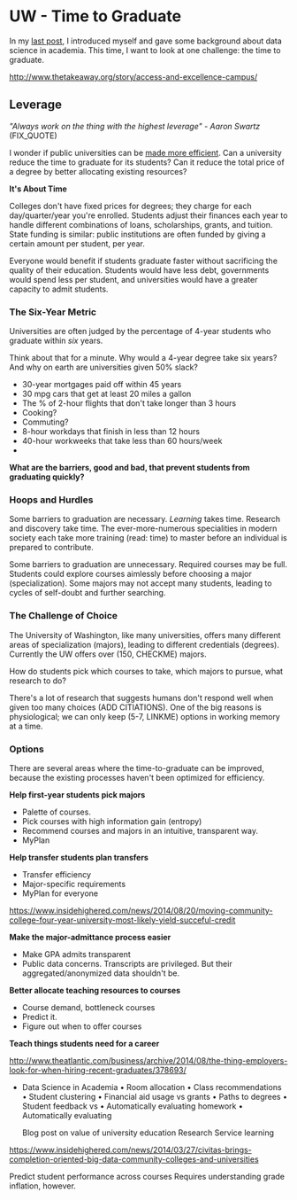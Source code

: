 # UW - Time to Graduate

In my [last post](http://blogs.uw.edu/fractals/introduction/), I introduced myself and gave some background about data science in academia. This time, I want to look at one challenge: the time to graduate.


http://www.thetakeaway.org/story/access-and-excellence-campus/

## Leverage

*"Always work on the thing with the highest leverage" - Aaron Swartz* (FIX_QUOTE)

I wonder if public universities can be [made more efficient](https://www.insidehighered.com/news/2014/08/20/consultants-best-case-scenarios-rarely-reality). Can a university reduce the time to graduate for its students? Can it reduce the total price of a degree by better allocating existing resources?


**It's About Time**

Colleges don't have fixed prices for degrees; they charge for each day/quarter/year you're enrolled. Students adjust their finances each year to handle different combinations of loans, scholarships, grants, and tuition. State funding is similar: public institutions are often funded by giving a certain amount per student, per year.

Everyone would benefit if students graduate faster without sacrificing the quality of their education. Students would have less debt, governments would spend less per student, and universities would have a greater capacity to admit students. 


### The Six-Year Metric

Universities are often judged by the percentage of 4-year students who graduate within *six* years.

Think about that for a minute. Why would a 4-year degree take six years? And why on earth are universities given 50% slack?

* 30-year mortgages paid off within 45 years
* 30 mpg cars that get at least 20 miles a gallon
* The % of 2-hour flights that don't take longer than 3 hours
* Cooking?
* Commuting?
* 8-hour workdays that finish in less than 12 hours
* 40-hour workweeks that take less than 60 hours/week
* 


**What are the barriers, good and bad, that prevent students from graduating quickly?**

### Hoops and Hurdles

Some barriers to graduation are necessary. *Learning* takes time. Research and discovery take time. The ever-more-numerous specialities in modern society each take more training (read: time) to master before an individual is prepared to contribute. 

Some barriers to graduation are unnecessary. Required courses may be full. Students could explore courses aimlessly before choosing a major (specialization). Some majors may not accept many students, leading to cycles of self-doubt and further searching. 


### The Challenge of Choice

The University of Washington, like many universities, offers many different areas of specialization (majors), leading to different credentials (degrees). Currently the UW offers over (150, CHECKME) majors. 

How do students pick which courses to take, which majors to pursue, what research to do?

There's a lot of research that suggests humans don't respond well when given too many choices (ADD CITIATIONS). One of the big reasons is physiological; we can only keep (5-7, LINKME) options in working memory at a time. 


### Options

There are several areas where the time-to-graduate can be improved, because the existing processes haven't been optimized for efficiency.

**Help first-year students pick majors**

* Palette of courses. 
* Pick courses with high information gain (entropy)
* Recommend courses and majors in an intuitive, transparent way.
* MyPlan

**Help transfer students plan transfers**

* Transfer efficiency
* Major-specific requirements
* MyPlan for everyone

https://www.insidehighered.com/news/2014/08/20/moving-community-college-four-year-university-most-likely-yield-succeful-credit

**Make the major-admittance process easier**

* Make GPA admits transparent
* Public data concerns. Transcripts are privileged. But their aggregated/anonymized data shouldn't be.

**Better allocate teaching resources to courses**

* Course demand, bottleneck courses
* Predict it.
* Figure out when to offer courses

**Teach things students need for a career**

http://www.theatlantic.com/business/archive/2014/08/the-thing-employers-look-for-when-hiring-recent-graduates/378693/




- Data Science in Academia
   • Room allocation
   • Class recommendations
   • Student clustering
   • Financial aid usage vs grants
   • Paths to degrees
   • Student feedback vs 
   • Automatically evaluating homework
   • Automatically evaluating 


   Blog post on value of university education
   Research
   Service learning

https://www.insidehighered.com/news/2014/03/27/civitas-brings-completion-oriented-big-data-community-colleges-and-universities

Predict student performance across courses
   Requires understanding grade inflation, however.



